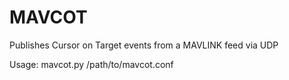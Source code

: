 # MAVCOT
Publishes Cursor on Target events from a MAVLINK feed via UDP

Usage:
mavcot.py /path/to/mavcot.conf

